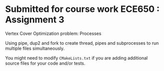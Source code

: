 # Submitted for course work ECE650 : Assignment 3

Vertex Cover Optimization problem: Processes

Using pipe, dup2 and fork to create thread, pipes and subprocesses to run multiple files simultaneously. 

You might need to modify `CMakeLists.txt` if you are adding additional source files for your code and/or tests.

